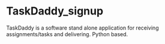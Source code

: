 # TaskDaddy_signup
TaskDaddy is  a software stand alone application for receiving assignments/tasks and delivering. Python based.
